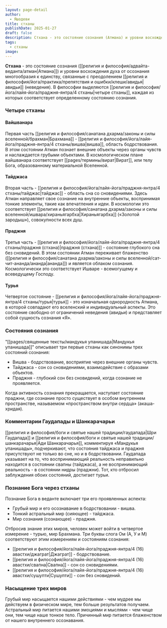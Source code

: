 ```yaml
---
layout: page-detail
author:
  - Яшодеви
title: стханы
publishDate: 2025-01-27
draft: false
description: Стхана - это состояние сознания (Атмана) и уровни восхождения духа от осознания многообразия к единству, связанные с преодолением авидьи (неведения). В философии выделяются четыре стханы, каждая из которых соответствует определенному состоянию сознания.
tags:
  - стханы
image:
---
```

**Стхана** - это состояние сознания ([[религия и философия/адвайта-веданта/атман|Атмана]]) и уровни восхождения духа от осознания многообразия к единству, связанные с преодолением [[религия и философия/йога/практика/препятствия и ошибки/клеши/авидья|авидьи]] (неведения). В философии выделяются [[религия и философия/йога/лайя-йога/праджня-янтра/4 стханы|четыре стханы]], каждая из которых соответствует определенному состоянию сознания.

### Четыре стханы

#### Вайшванара
Первая часть [[религия и философия/санатана дхарма/законы и силы вселенной/брахман|Брахмана]] - [[религия и философия/йога/лайя-йога/праджня-янтра/4 стханы/вишва|вишва]], область бодрствования. В этом состоянии Атман познает внешние объекты через органы чувств и наслаждается грубыми объектами. В космологическом плане вайшванара соответствует [[pages/термины/вират|Вират]], или телу Бога, образованному материальной Вселенной.

#### Тайджаса
Вторая часть - [[религия и философия/йога/лайя-йога/праджня-янтра/4 стханы/тайджас|тайджас]] -  область сна со сновидениями. Здесь Атман направляет свое сознание на внутренние объекты, воспринимая тонкие элементы, такие как впечатления и идеи. В космологии это соответствует [[религия и философия/санатана дхарма/законы и силы вселенной/ишвара/хираньягарбха|Хираньягарбха]] («Золотой зародыш»), совокупности всех душ.

#### Праджня
Третья часть - [[религия и философия/йога/лайя-йога/праджня-янтра/4 стханы/праджня (стхана)|праджня (стхана)]] - состояние глубокого сна без сновидений. В этом состоянии Атман переживает блаженство ([[религия и философия/санатана дхарма/законы и силы вселенной/сат-чит-ананда/ананда|ананда]]) и является облаком сознания. Космологически это соответствует Ишваре - всемогущему и всеведущему Господу.

#### Турья
Четвертое состояние - [[религия и философия/йога/лайя-йога/праджня-янтра/4 стханы/турья|турья]] - это изначальная однородность Атмана, в которой совпадают его вселенский и индивидуальный аспекты. Это состояние свободно от ограничений неведения (авидьи) и представляет собой сущность сознания «Я».

### Состояния сознания

"[[pages/священные тексты/мандукья упанишада|Мандукья упанишада]]" описывает три первые стханы как синонимы трех состояний сознания:

- Вишва - бодрствование, восприятие через внешние органы чувств.
- Тайджаса - сон со сновидениями, взаимодействие с образами объектов.
- Праджня - глубокий сон без сновидений, когда сознание не проявляется.

Когда активность сознания прекращается, наступает состояние праджни, где сознание просто существует в особом внутреннем пространстве, называемом «пространством внутри сердца» (акаша-хридая).

### Комментарии Гаудапады и Шанкарачарьи

 [[религия и философия/боги и святые нашей традиции/гаудапада|Шри Гаудапада]] и [[религия и философия/боги и святые нашей традиции/шанкарачарья|Ади Шанкарачарья]], комментируя «Мандукья упанишады», подчеркивают, что состояния тайджаса и праджня присутствуют не только во сне, но и в бодрствовании. Гаудапада указывает на то, что воспринимающий реальность неправильно находится в состоянии свапны (тайджаса), а не воспринимающий реальность - в состоянии нидры (праджни). Тот, кто отбросил заблуждения обоих состояний, достигает турьи.

### Познание Бога через стханы

Познание Бога в веданте включает три его проявленных аспекта:

- Грубый мир и его осознавание в бодрствовании - вишва.
- Тонкий астральный мир (сияющее) - тайджаса.
- Мир сознания (сознающее) - праджня.

Отбросив знание этих миров, человек может войти в четвертое измерение - турью, мир Брахмана. Три буквы слога Ом (А, У и М) соответствуют этим измерениям и состояниям сознания:

- [[религия и философия/йога/лайя-йога/праджня-янтра/4 (16) авастхи/джаграт|Джаграт]] - бодрствование.
- [[религия и философия/йога/лайя-йога/праджня-янтра/4 (16) авастхи/свапна|Свапна]] - сон со сновидениями.
- [[религия и философия/йога/лайя-йога/праджня-янтра/4 (16) авастхи/сушупти|Сушупти]] - сон без сновидений.

### Насыщение трех миров

Грубый мир насыщается нашими действиями - чем мудрее мы действуем в физическом мире, тем больше результатов получаем. Астральный мир питается нашими эмоциями и мыслями - чем чище они, тем чище наше тонкое тело. Причинный мир питается блаженством от нашего внутреннего осознавания.
